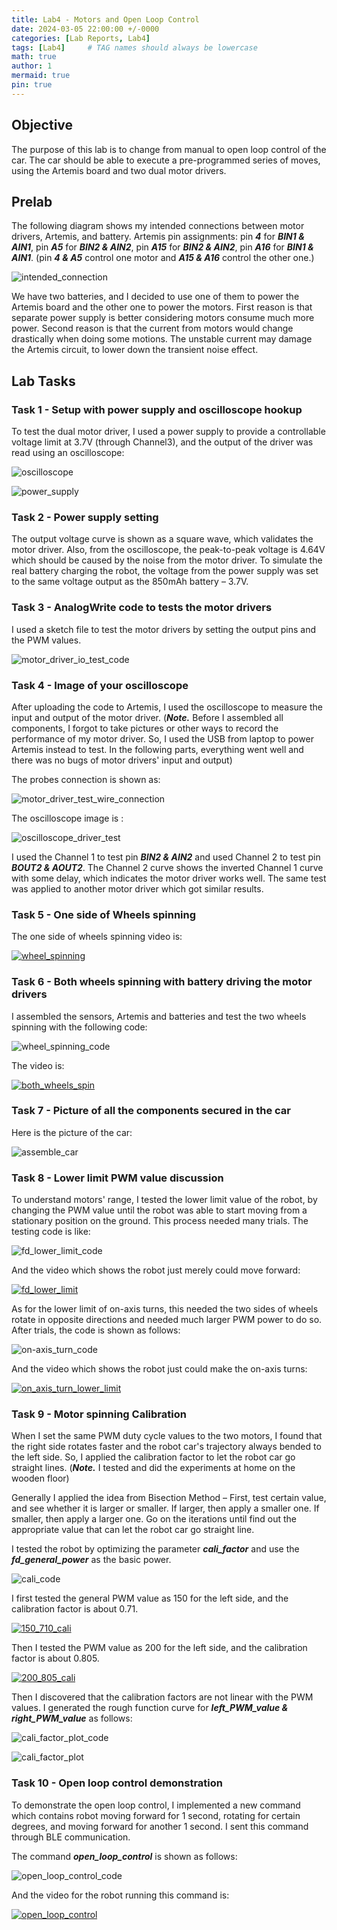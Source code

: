 ```yaml
---
title: Lab4 - Motors and Open Loop Control
date: 2024-03-05 22:00:00 +/-0000
categories: [Lab Reports, Lab4]
tags: [Lab4]     # TAG names should always be lowercase
math: true
author: 1
mermaid: true
pin: true
---
```


## Objective

The purpose of this lab is to change from manual to open loop control of the car. The car should be able to execute a pre-programmed series of moves, using the Artemis board and two dual motor drivers.

## Prelab

The following diagram shows my intended connections between motor drivers, Artemis, and battery. Artemis pin assignments: pin ***4*** for ***BIN1 & AIN1***, pin ***A5*** for ***BIN2 & AIN2***, pin ***A15*** for ***BIN2 & AIN2***, pin ***A16*** for ***BIN1 & AIN1***. (pin ***4 & A5*** control one motor and ***A15 & A16*** control the other one.)

![intended_connection](/assets/images/lab4/intended_connection.png "intended_connection")

We have two batteries, and I decided to use one of them to power the Artemis board and the other one to power the motors. First reason is that separate power supply is better considering motors consume much more power. Second reason is that the current from motors would change drastically when doing some motions. The unstable current may damage the Artemis circuit, to lower down the transient noise effect.

## Lab Tasks

### Task 1 - Setup with power supply and oscilloscope hookup

To test the dual motor driver, I used a power supply to provide a controllable voltage limit at 3.7V (through Channel3), and the output of the driver was read using an oscilloscope:

![oscilloscope](/assets/images/lab4/oscilloscope.JPG "oscilloscope")

![power_supply](/assets/images/lab4/power_supply.JPG "power_supply")

### Task 2 - Power supply setting

The output voltage curve is shown as a square wave, which validates the motor driver. Also, from the oscilloscope, the peak-to-peak voltage is 4.64V which should be caused by the noise from the motor driver. To simulate the real battery charging the robot, the voltage from the power supply was set to the same voltage output as the 850mAh battery – 3.7V.

### Task 3 - AnalogWrite code to tests the motor drivers

I used a sketch file to test the motor drivers by setting the output pins and the PWM values.

![motor_driver_io_test_code](/assets/images/lab4/motor_driver_io_test_code.png "motor_driver_io_test_code")

### Task 4 - Image of your oscilloscope

After uploading the code to Artemis, I used the oscilloscope to measure the input and output of the motor driver. (***Note.*** Before I assembled all components, I forgot to take pictures or other ways to record the performance of my motor driver. So, I used the USB from laptop to power Artemis instead to test. In the following parts, everything went well and there was no bugs of motor drivers' input and output)

The probes connection is shown as:

![motor_driver_test_wire_connection](/assets/images/lab4/motor_driver_test_wire_connection.JPG "motor_driver_test_wire_connection")

The oscilloscope image is :

![oscilloscope_driver_test](/assets/images/lab4/oscilloscope_driver_test.JPG "oscilloscope_driver_test")

I used the Channel 1 to test pin ***BIN2 & AIN2*** and used Channel 2 to test pin ***BOUT2 & AOUT2***. The Channel 2 curve shows the inverted Channel 1 curve with some delay, which indicates the motor driver works well. The same test was applied to another motor driver which got similar results.

### Task 5 - One side of Wheels spinning

The one side of wheels spinning video is:

[![wheel_spinning](https://img.youtube.com/vi/srrAF9U4jSw/maxresdefault.jpg)](https://www.youtube.com/watch?v=srrAF9U4jSw)

### Task 6 - Both wheels spinning with battery driving the motor drivers

I assembled the sensors, Artemis and batteries and test the two wheels spinning with the following code:

![wheel_spinning_code](/assets/images/lab4/wheel_spinning_code.png "wheel_spinning_code")

The video is:

[![both_wheels_spin](https://img.youtube.com/vi/VzoXIenj41Q/maxresdefault.jpg)](https://www.youtube.com/watch?v=VzoXIenj41Q)

### Task 7 - Picture of all the components secured in the car

Here is the picture of the car:

![assemble_car](/assets/images/lab4/assemble_car.JPG "assemble_car")

### Task 8 - Lower limit PWM value discussion

To understand motors' range, I tested the lower limit value of the robot, by changing the PWM value until the robot was able to start moving from a stationary position on the ground. This process needed many trials. The testing code is like:

![fd_lower_limit_code](/assets/images/lab4/fd_lower_limit_code.png "fd_lower_limit_code")

And the video which shows the robot just merely could move forward:

[![fd_lower_limit](https://img.youtube.com/vi/iUPSDO3PGY4/maxresdefault.jpg)](https://www.youtube.com/watch?v=iUPSDO3PGY4)

As for the lower limit of on-axis turns, this needed the two sides of wheels rotate in opposite directions and needed much larger PWM power to do so. After trials, the code is shown as follows:

![on-axis_turn_code](/assets/images/lab4/on-axis_turn_code.png "on-axis_turn_code")

And the video which shows the robot just could make the on-axis turns:

[![on_axis_turn_lower_limit](https://img.youtube.com/vi/O0Q0AhJT61Y/maxresdefault.jpg)](https://www.youtube.com/watch?v=O0Q0AhJT61Y)

### Task 9 - Motor spinning Calibration

When I set the same PWM duty cycle values to the two motors, I found that the right side rotates faster and the robot car's trajectory always bended to the left side. So, I applied the calibration factor to let the robot car go straight lines. (***Note.*** I tested and did the experiments at home on the wooden floor)

Generally I applied the idea from Bisection Method – First, test certain value, and see whether it is larger or smaller. If larger, then apply a smaller one. If smaller, then apply a larger one. Go on the iterations until find out the appropriate value that can let the robot car go straight line.

I tested the robot by optimizing the parameter ***cali_factor*** and use the ***fd_general_power*** as the basic power.

![cali_code](/assets/images/lab4/cali_code.png "cali_code")

I first tested the general PWM value as 150 for the left side, and the calibration factor is about 0.71.

[![150_710_cali](https://img.youtube.com/vi/FCassgqC6eA/maxresdefault.jpg)](https://www.youtube.com/watch?v=FCassgqC6eA)

Then I tested the PWM value as 200 for the left side, and the calibration factor is about 0.805.

[![200_805_cali](https://img.youtube.com/vi/Lmf9ZvCY7fk/maxresdefault.jpg)](https://www.youtube.com/watch?v=Lmf9ZvCY7fk)

Then I discovered that the calibration factors are not linear with the PWM values. I generated the rough function curve for ***left_PWM_value & right_PWM_value*** as follows:

![cali_factor_plot_code](/assets/images/lab4/cali_factor_plot_code.png "cali_factor_plot_code")

![cali_factor_plot](/assets/images/lab4/cali_factor_plot.png "cali_factor_plot")

### Task 10 - Open loop control demonstration

To demonstrate the open loop control, I implemented a new command which contains robot moving forward for 1 second, rotating for certain degrees, and moving forward for another 1 second. I sent this command through BLE communication.

The command ***open_loop_control*** is shown as follows:

![open_loop_control_code](/assets/images/lab4/open_loop_control_code.png "open_loop_control_code")

And the video for the robot running this command is:

[![open_loop_control](https://img.youtube.com/vi/RG-4yyhzIhU/maxresdefault.jpg)](https://www.youtube.com/watch?v=RG-4yyhzIhU)
